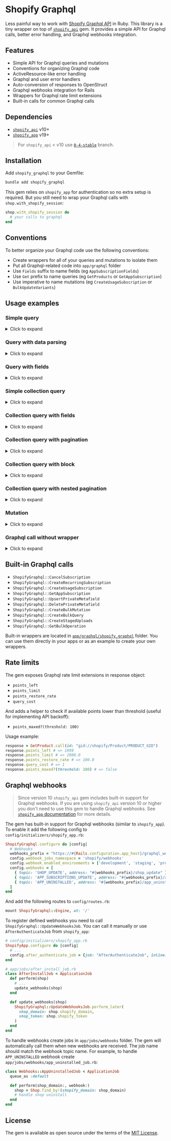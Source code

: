 # Shopify Graphql

Less painful way to work with [Shopify Graphql API](https://shopify.dev/api/admin-graphql) in Ruby. This library is a tiny wrapper on top of [`shopify_api`](https://github.com/Shopify/shopify-api-ruby) gem. It provides a simple API for Graphql calls, better error handling, and Graphql webhooks integration.

## Features

- Simple API for Graphql queries and mutations
- Conventions for organizing Graphql code
- ActiveResource-like error handling
- Graphql and user error handlers
- Auto-conversion of responses to OpenStruct
- Graphql webhooks integration for Rails
- Wrappers for Graphql rate limit extensions
- Built-in calls for common Graphql calls

## Dependencies

- [`shopify_api`](https://github.com/Shopify/shopify-api-ruby) v10+
- [`shopify_app`](https://github.com/Shopify/shopify_app) v19+

> For `shopify_api` < v10 use [`0-4-stable`](https://github.com/kirillplatonov/shopify_graphql/tree/0-4-stable) branch.

## Installation

Add `shopify_graphql` to your Gemfile:

```bash
bundle add shopify_graphql
```

This gem relies on `shopify_app` for authentication so no extra setup is required. But you still need to wrap your Graphql calls with `shop.with_shopify_session`:

```rb
shop.with_shopify_session do
  # your calls to graphql
end
```

## Conventions

To better organize your Graphql code use the following conventions:

- Create wrappers for all of your queries and mutations to isolate them
- Put all Graphql-related code into `app/graphql` folder
- Use `Fields` suffix to name fields (eg `AppSubscriptionFields`)
- Use `Get` prefix to name queries (eg `GetProducts` or `GetAppSubscription`)
- Use imperative to name mutations (eg `CreateUsageSubscription` or `BulkUpdateVariants`)

## Usage examples

### Simple query

<details><summary>Click to expand</summary>
Definition:

```rb
# app/graphql/get_product.rb

class GetProduct
  include ShopifyGraphql::Query

  QUERY = <<~GRAPHQL
    query($id: ID!) {
      product(id: $id) {
        handle
        title
        description
      }
    }
  GRAPHQL

  def call(id:)
    response = execute(QUERY, id: id)
    response.data = response.data.product
    response
  end
end
```

Usage:

```rb
product = GetProduct.call(id: "gid://shopify/Product/12345").data
puts product.handle
puts product.title
```
</details>

### Query with data parsing

<details><summary>Click to expand</summary>
Definition:

```rb
# app/graphql/get_product.rb

class GetProduct
  include ShopifyGraphql::Query

  QUERY = <<~GRAPHQL
    query($id: ID!) {
      product(id: $id) {
        id
        title
        featuredImage {
          source: url
        }
      }
    }
  GRAPHQL

  def call(id:)
    response = execute(QUERY, id: id)
    response.data = parse_data(response.data.product)
    response
  end

  private

  def parse_data(data)
    OpenStruct.new(
      id: data.id,
      title: data.title,
      featured_image: data.featuredImage&.source
    )
  end
end
```

Usage:

```rb
product = GetProduct.call(id: "gid://shopify/Product/12345").data
puts product.id
puts product.title
puts product.featured_image
```
</details>

### Query with fields

<details><summary>Click to expand</summary>
Definition:

```rb
# app/graphql/product_fields.rb

class ProductFields
  FRAGMENT = <<~GRAPHQL
    fragment ProductFields on Product {
      id
      title
      featuredImage {
        source: url
      }
    }
  GRAPHQL

  def self.parse(data)
    OpenStruct.new(
      id: data.id,
      title: data.title,
      featured_image: data.featuredImage&.source
    )
  end
end
```

```rb
# app/graphql/get_product.rb

class GetProduct
  include ShopifyGraphql::Query

  QUERY = <<~GRAPHQL
    #{ProductFields::FRAGMENT}

    query($id: ID!) {
      product(id: $id) {
        ... ProductFields
      }
    }
  GRAPHQL

  def call(id:)
    response = execute(QUERY, id: id)
    response.data = ProductFields.parse(response.data.product)
    response
  end
end
```

Usage:

```rb
product = GetProduct.call(id: "gid://shopify/Product/12345").data
puts product.id
puts product.title
puts product.featured_image
```
</details>

### Simple collection query

<details><summary>Click to expand</summary>
Definition:

```rb
# app/graphql/get_products.rb

class GetProducts
  include ShopifyGraphql::Query

  QUERY = <<~GRAPHQL
    query {
      products(first: 5) {
        edges {
          node {
            id
            title
            featuredImage {
              source: url
            }
          }
        }
      }
    }
  GRAPHQL

  def call
    response = execute(QUERY)
    response.data = parse_data(response.data.products.edges)
    response
  end

  private

  def parse_data(data)
    return [] if data.blank?

    data.compact.map do |edge|
      OpenStruct.new(
        id: edge.node.id,
        title: edge.node.title,
        featured_image: edge.node.featuredImage&.source
      )
    end
  end
end
```

Usage:

```rb
products = GetProducts.call.data
products.each do |product|
  puts product.id
  puts product.title
  puts product.featured_image
end
```
</details>

### Collection query with fields

<details><summary>Click to expand</summary>
Definition:

```rb
# app/graphql/product_fields.rb

class ProductFields
  FRAGMENT = <<~GRAPHQL
    fragment ProductFields on Product {
      id
      title
      featuredImage {
        source: url
      }
    }
  GRAPHQL

  def self.parse(data)
    OpenStruct.new(
      id: data.id,
      title: data.title,
      featured_image: data.featuredImage&.source
    )
  end
end
```

```rb
# app/graphql/get_products.rb

class GetProducts
  include ShopifyGraphql::Query

  QUERY = <<~GRAPHQL
    #{ProductFields::FRAGMENT}

    query {
      products(first: 5) {
        edges {
          cursor
          node {
            ... ProductFields
          }
        }
      }
    }
  GRAPHQL

  def call
    response = execute(QUERY)
    response.data = parse_data(response.data.products.edges)
    response
  end

  private

  def parse_data(data)
    return [] if data.blank?

    data.compact.map do |edge|
      OpenStruct.new(
        cursor: edge.cursor,
        node: ProductFields.parse(edge.node)
      )
    end
  end
end
```

Usage:

```rb
products = GetProducts.call.data
products.each do |edge|
  puts edge.cursor
  puts edge.node.id
  puts edge.node.title
  puts edge.node.featured_image
end
```
</details>

### Collection query with pagination

<details><summary>Click to expand</summary>
Definition:

```rb
# app/graphql/product_fields.rb

class ProductFields
  FRAGMENT = <<~GRAPHQL
    fragment ProductFields on Product {
      id
      title
      featuredImage {
        source: url
      }
    }
  GRAPHQL

  def self.parse(data)
    OpenStruct.new(
      id: data.id,
      title: data.title,
      featured_image: data.featuredImage&.source
    )
  end
end
```

```rb
# app/graphql/get_products.rb

class GetProducts
  include ShopifyGraphql::Query

  LIMIT = 5
  QUERY = <<~GRAPHQL
    #{ProductFields::FRAGMENT}

    query($cursor: String) {
      products(first: #{LIMIT}, after: $cursor) {
        edges {
          node {
            ... ProductFields
          }
        }
        pageInfo {
          hasNextPage
          endCursor
        }
      }
    }
  GRAPHQL

  def call
    response = execute(QUERY)
    data = parse_data(response.data.products.edges)

    while response.data.products.pageInfo.hasNextPage
      response = execute(QUERY, cursor: response.data.products.pageInfo.endCursor)
      data += parse_data(response.data.products.edges)
    end

    response.data = data
    response
  end

  private

  def parse_data(data)
    return [] if data.blank?

    data.compact.map do |edge|
      ProductFields.parse(edge.node)
    end
  end
end
```

Usage:

```rb
products = GetProducts.call.data
products.each do |product|
  puts product.id
  puts product.title
  puts product.featured_image
end
```
</details>

### Collection query with block

<details><summary>Click to expand</summary>
Definition:

```rb
# app/graphql/product_fields.rb

class ProductFields
  FRAGMENT = <<~GRAPHQL
    fragment ProductFields on Product {
      id
      title
      featuredImage {
        source: url
      }
    }
  GRAPHQL

  def self.parse(data)
    OpenStruct.new(
      id: data.id,
      title: data.title,
      featured_image: data.featuredImage&.source
    )
  end
end
```

```rb
# app/graphql/get_products.rb

class GetProducts
  include ShopifyGraphql::Query

  LIMIT = 5
  QUERY = <<~GRAPHQL
    #{ProductFields::FRAGMENT}

    query($cursor: String) {
      products(first: #{LIMIT}, after: $cursor) {
        edges {
          node {
            ... ProductFields
          }
        }
        pageInfo {
          hasNextPage
          endCursor
        }
      }
    }
  GRAPHQL

  def call(&block)
    response = execute(QUERY)
    response.data.products.edges.each do |edge|
      block.call ProductFields.parse(edge.node)
    end

    while response.data.products.pageInfo.hasNextPage
      response = execute(QUERY, cursor: response.data.products.pageInfo.endCursor)
      response.data.products.edges.each do |edge|
        block.call ProductFields.parse(edge.node)
      end
    end

    response
  end
end
```

Usage:

```rb
GetProducts.call do |product|
  puts product.id
  puts product.title
  puts product.featured_image
end
```
</details>

### Collection query with nested pagination

<details><summary>Click to expand</summary>
Definition:

```rb
# app/graphql/get_collections_with_products.rb

class GetCollectionsWithProducts
  include ShopifyGraphql::Query

  COLLECTIONS_LIMIT = 1
  PRODUCTS_LIMIT = 25
  QUERY = <<~GRAPHQL
    query ($cursor: String) {
      collections(first: #{COLLECTIONS_LIMIT}, after: $cursor) {
        edges {
          node {
            id
            title
            products(first: #{PRODUCTS_LIMIT}) {
              edges {
                node {
                  id
                }
              }
            }
          }
        }
        pageInfo {
          hasNextPage
          endCursor
        }
      }
    }
  GRAPHQL

  def call
    response = execute(QUERY)
    data = parse_data(response.data.collections.edges)

    while response.data.collections.pageInfo.hasNextPage
      response = execute(QUERY, cursor: response.data.collections.pageInfo.endCursor)
      data += parse_data(response.data.collections.edges)
    end

    response.data = data
    response
  end

  private

  def parse_data(data)
    return [] if data.blank?

    data.compact.map do |edge|
      OpenStruct.new(
        id: edge.node.id,
        title: edge.node.title,
        products: edge.node.products.edges.map do |product_edge|
          OpenStruct.new(id: product_edge.node.id)
        end
      )
    end
  end
end
```

Usage:

```rb
collections = GetCollectionsWithProducts.call.data
collections.each do |collection|
  puts collection.id
  puts collection.title
  collection.products.each do |product|
    puts product.id
  end
end
```
</details>

### Mutation

<details><summary>Click to expand</summary>

Definition:

```rb
# app/graphql/update_product.rb

class UpdateProduct
  include ShopifyGraphql::Mutation

  MUTATION = <<~GRAPHQL
    mutation($input: ProductInput!) {
      productUpdate(input: $input) {
        product {
          id
          title
        }
        userErrors {
          field
          message
        }
      }
    }
  GRAPHQL

  def call(input:)
    response = execute(MUTATION, input: input)
    response.data = response.data.productUpdate
    handle_user_errors(response.data)
    response
  end
end
```

Usage:

```rb
response = UpdateProduct.call(input: { id: "gid://shopify/Product/123", title: "New title" })
puts response.data.product.title
```
</details>

### Graphql call without wrapper

<details><summary>Click to expand</summary>

```rb
PRODUCT_UPDATE_MUTATION = <<~GRAPHQL
  mutation($input: ProductInput!) {
    productUpdate(input: $input) {
      product {
        id
        title
      }
      userErrors {
        field
        message
      }
    }
  }
GRAPHQL

response = ShopifyGraphql.execute(
  PRODUCT_UPDATE_MUTATION,
  input: { id: "gid://shopify/Product/12345", title: "New title" }
)
response = response.data.productUpdate
ShopifyGraphql.handle_user_errors(response)
```
</details>

## Built-in Graphql calls

- `ShopifyGraphql::CancelSubscription`
- `ShopifyGraphql::CreateRecurringSubscription`
- `ShopifyGraphql::CreateUsageSubscription`
- `ShopifyGraphql::GetAppSubscription`
- `ShopifyGraphql::UpsertPrivateMetafield`
- `ShopifyGraphql::DeletePrivateMetafield`
- `ShopifyGraphql::CreateBulkMutation`
- `ShopifyGraphql::CreateBulkQuery`
- `ShopifyGraphql::CreateStagedUploads`
- `ShopifyGraphql::GetBulkOperation`

Built-in wrappers are located in [`app/graphql/shopify_graphql`](/app/graphql/shopify_graphql/) folder. You can use them directly in your apps or as an example to create your own wrappers.

## Rate limits

The gem exposes Graphql rate limit extensions in response object:

- `points_left`
- `points_limit`
- `points_restore_rate`
- `query_cost`

And adds a helper to check if available points lower than threshold (useful for implementing API backoff):

- `points_maxed?(threshold: 100)`

Usage example:

```rb
response = GetProduct.call(id: "gid://shopify/Product/PRODUCT_GID")
response.points_left # => 1999
response.points_limit # => 2000.0
response.points_restore_rate # => 100.0
response.query_cost # => 1
response.points_maxed?(threshold: 100) # => false
```

## Graphql webhooks

> Since version 10 `shopify_api` gem includes built-in support for Graphql webhooks. If you are using `shopify_api` version 10 or higher you don't need to use this gem to handle Graphql webhooks. See [`shopify_app` documentation](https://github.com/Shopify/shopify_app/blob/main/docs/shopify_app/webhooks.md) for more details.

The gem has built-in support for Graphql webhooks (similar to `shopify_app`). To enable it add the following config to `config/initializers/shopify_app.rb`:

```rb
ShopifyGraphql.configure do |config|
  # Webhooks
  webhooks_prefix = "https://#{Rails.configuration.app_host}/graphql_webhooks"
  config.webhook_jobs_namespace = 'shopify/webhooks'
  config.webhook_enabled_environments = ['development', 'staging', 'production']
  config.webhooks = [
    { topic: 'SHOP_UPDATE', address: "#{webhooks_prefix}/shop_update" },
    { topic: 'APP_SUBSCRIPTIONS_UPDATE', address: "#{webhooks_prefix}/app_subscriptions_update" },
    { topic: 'APP_UNINSTALLED', address: "#{webhooks_prefix}/app_uninstalled" },
  ]
end
```

And add the following routes to `config/routes.rb`:

```rb
mount ShopifyGraphql::Engine, at: '/'
```

To register defined webhooks you need to call `ShopifyGraphql::UpdateWebhooksJob`. You can call it manually or use `AfterAuthenticateJob` from `shopify_app`:

```rb
# config/initializers/shopify_app.rb
ShopifyApp.configure do |config|
  # ...
  config.after_authenticate_job = {job: "AfterAuthenticateJob", inline: true}
end
```

```rb
# app/jobs/after_install_job.rb
class AfterInstallJob < ApplicationJob
  def perform(shop)
    # ...
    update_webhooks(shop)
  end

  def update_webhooks(shop)
    ShopifyGraphql::UpdateWebhooksJob.perform_later(
      shop_domain: shop.shopify_domain,
      shop_token: shop.shopify_token
    )
  end
end
```

To handle webhooks create jobs in `app/jobs/webhooks` folder. The gem will automatically call them when new webhooks are received. The job name should match the webhook topic name. For example, to handle `APP_UNINSTALLED` webhook create `app/jobs/webhooks/app_uninstalled_job.rb`:

```rb
class Webhooks::AppUninstalledJob < ApplicationJob
  queue_as :default

  def perform(shop_domain:, webhook:)
    shop = Shop.find_by!(shopify_domain: shop_domain)
    # handle shop uninstall
  end
end
```

## License

The gem is available as open source under the terms of the [MIT License](https://opensource.org/licenses/MIT).
